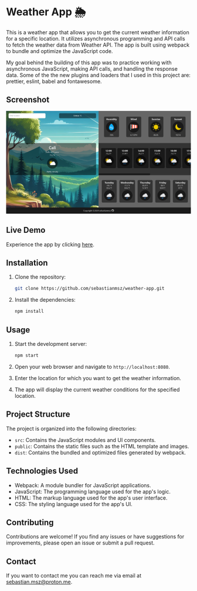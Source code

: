 # Weather App 🌦️

This is a weather app that allows you to get the current weather information for a specific location. It utilizes asynchronous programming and API calls to fetch the weather data from Weather API. The app is built using webpack to bundle and optimize the JavaScript code.

My goal behind the building of this app was to practice working with asynchronous JavaScript, making API calls, and handling the response data. Some of the the new plugins and loaders that I used in this project are: prettier, eslint, babel and fontawesome.

## Screenshot

![screenshot](screenshot.png)

## Live Demo

Experience the app by clicking [here](https://sebastianmsz.github.io/weather-app).

## Installation

1. Clone the repository:

    ```bash
    git clone https://github.com/sebastianmsz/weather-app.git
    ```

2. Install the dependencies:

    ```bash
    npm install
    ```

## Usage

1. Start the development server:

    ```bash
    npm start
    ```

2. Open your web browser and navigate to `http://localhost:8080`.

3. Enter the location for which you want to get the weather information.

4. The app will display the current weather conditions for the specified location.

## Project Structure

The project is organized into the following directories:

-   `src`: Contains the JavaScript modules and UI components.
-   `public`: Contains the static files such as the HTML template and images.
-   `dist`: Contains the bundled and optimized files generated by webpack.

## Technologies Used

-   Webpack: A module bundler for JavaScript applications.
-   JavaScript: The programming language used for the app's logic.
-   HTML: The markup language used for the app's user interface.
-   CSS: The styling language used for the app's UI.

## Contributing

Contributions are welcome! If you find any issues or have suggestions for improvements, please open an issue or submit a pull request.

## Contact

If you want to contact me you can reach me via email at sebastian.msz@proton.me.
